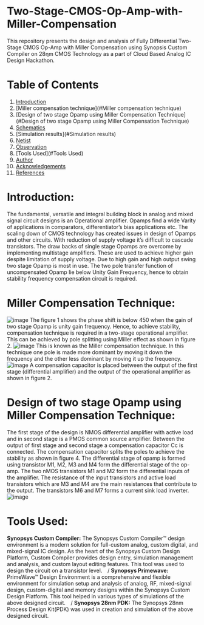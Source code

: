 # Two-Stage-CMOS-Op-Amp-with-Miller-Compensation
This repository presents the design and analysis of Fully Differential Two-Stage CMOS Op-Amp with Miller Compensation using Synopsis Custom Compiler on 28ηm CMOS Technology as a part of Cloud Based Analog IC Design Hackathon.
# Table of Contents
1. [Introduction](#Introduction)
2. [Miller compensation technique](#Miller compensation technique)
3. [Design of two stage Opamp using Miller Compensation Technique](#Design of two stage Opamp using Miller Compensation Technique)
4. [Schematics](#Schematics)
6. [Simulation results](#Simulation results)
7. [Netist](#Netlist)
8. [Observation](#Observation)
9. [Tools Used](#Tools Used)
11. [Author](#Author)
12. [Acknowledgements](#Acknowledgements)
13. [References](#References)
# Introduction:
The fundamental, versatile and integral building block in analog and mixed signal circuit designs is an Operational amplifier. Opamps find a wide Varity of applications in comparators, differentiator’s bias applications etc. The scaling down of CMOS technology has created issues in design of Opamps and other circuits. With reduction of supply voltage it’s difficult to cascade transistors. The draw backs of single stage Opamps are overcome by implementing multistage amplifiers. These are used to achieve higher gain despite limitation of supply voltage. Due to high gain and high output swing two stage Opamp is most in use. The two pole transfer function of uncompensated Opamp lie below Unity Gain Frequency, hence to obtain stability frequency compensation circuit is required.
# Miller Compensation Technique:
![image](https://user-images.githubusercontent.com/79392063/155585493-206ef16c-90da-4962-8132-2fee2844068c.png)
The figure 1 shows the phase shift is below 450 when the gain of two stage Opamp is unity gain frequency. Hence, to achieve stability, compensation technique is required in a two-stage operational amplifier. This can be achieved by pole splitting using Miller effect as shown in figure 2.
![image](https://user-images.githubusercontent.com/79392063/155585632-d5dfee42-7e3d-4680-b701-b216648440f1.png)
 This is known as the Miller compensation technique. In this technique one pole is made more dominant by moving it down the frequency and the other less dominant by moving it up the frequency.
 ![image](https://user-images.githubusercontent.com/79392063/155585699-75039b81-523b-4b94-8454-8e2891091a2d.png)
 A compensation capacitor is placed between the output of the first stage (differential amplifier) and the output of the operational amplifier as shown in figure 2.
 # Design of two stage Opamp using Miller Compensation Technique:
The first stage of the design is  NMOS differential amplifier with active load and in second stage is  a PMOS common source amplifier. Between the output of first stage and second stage a compensation capacitor Cc is connected. The compensation capacitor splits the poles to achieve the stability as shown in figure 4. The differential stage of opamp is formed using transistor M1, M2, M3 and M4 form the differential stage of the op-amp. The two nMOS transistors M1 and M2 form the differential inputs of the amplifier. The resistance of the input transistors and active load transistors which are M3 and M4 are the main resistances that contribute to the output. The transistors M6 and M7 forms a current sink load inverter.
![image](https://user-images.githubusercontent.com/79392063/155585752-5d6e4872-4db7-4885-b8b7-f2ea90a98907.png)

# Tools Used:
 **Synopsys Custom Compiler:**
The Synopsys Custom Compiler™ design environment is a modern solution for full-custom analog, custom digital, and mixed-signal IC design. As the heart of the Synopsys Custom Design Platform, Custom Compiler provides design entry, simulation management and analysis, and custom layout editing features. This tool was used to design the circuit on a transistor level. /
 **Synopsys Primewave:**
PrimeWave™ Design Environment is a comprehensive and flexible environment for simulation setup and analysis of analog, RF, mixed-signal design, custom-digital and memory designs within the Synopsys Custom Design Platform. This tool helped in various types of simulations of the above designed circuit. /
**Synopsys 28nm PDK:**
The Synopsys 28nm Process Design Kit(PDK) was used in creation and simulation of the above designed circuit. 
